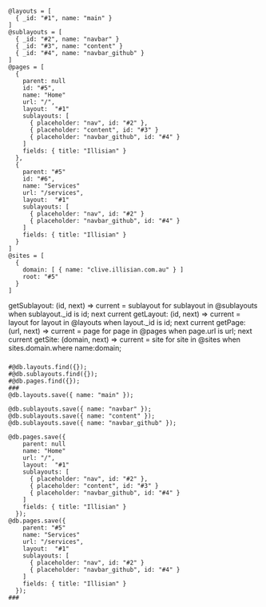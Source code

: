 ###
    @layouts = [
      { _id: "#1", name: "main" }
    ]
    @sublayouts = [
      { _id: "#2", name: "navbar" }
      { _id: "#3", name: "content" }
      { _id: "#4", name: "navbar_github" }
    ]
    @pages = [
      {
        parent: null
        id: "#5",
        name: "Home"
        url: "/",
        layout:  "#1"
        sublayouts: [
          { placeholder: "nav", id: "#2" },
          { placeholder: "content", id: "#3" }
          { placeholder: "navbar_github", id: "#4" }
        ]
        fields: { title: "Illisian" }
      },
      {
        parent: "#5"
        id: "#6",
        name: "Services"
        url: "/services",
        layout:  "#1"
        sublayouts: [
          { placeholder: "nav", id: "#2" }
          { placeholder: "navbar_github", id: "#4" }
        ]
        fields: { title: "Illisian" }
      }
    ]
    @sites = [
      {
        domain: [ { name: "clive.illisian.com.au" } ]
        root: "#5"
      }
    ]
  getSublayout: (id, next) =>
    current = sublayout for sublayout in @sublayouts when sublayout._id is id;
    next current
  getLayout: (id, next) =>
    current = layout for layout in @layouts when layout._id is id;
    next current
  getPage: (url, next) =>
    current = page for page in @pages when page.url is url;
    next current
  getSite: (domain, next) =>
    current = site for site in @sites when sites.domain.where name:domain;
###
    
    #@db.layouts.find({});
    #@db.sublayouts.find({});
    #@db.pages.find({});
    ###
    @db.layouts.save({ name: "main" });
    
    @db.sublayouts.save({ name: "navbar" });
    @db.sublayouts.save({ name: "content" });
    @db.sublayouts.save({ name: "navbar_github" });
    
    @db.pages.save({
        parent: null
        name: "Home"
        url: "/",
        layout:  "#1"
        sublayouts: [
          { placeholder: "nav", id: "#2" },
          { placeholder: "content", id: "#3" }
          { placeholder: "navbar_github", id: "#4" }
        ]
        fields: { title: "Illisian" }
      });
    @db.pages.save({
        parent: "#5"
        name: "Services"
        url: "/services",
        layout:  "#1"
        sublayouts: [
          { placeholder: "nav", id: "#2" }
          { placeholder: "navbar_github", id: "#4" }
        ]
        fields: { title: "Illisian" }
      });
    ###